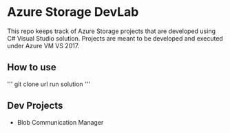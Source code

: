 # Azure Storage DevLab

This repo keeps track of Azure Storage projects that are developed using C# Visual Studio solution. Projects are meant to be developed and executed under Azure VM VS 2017.

## How to use

'''
git clone url
run solution
'''

## Dev Projects
* Blob Communication Manager
